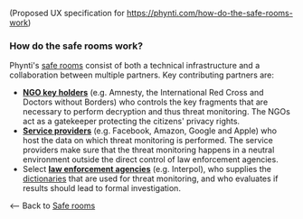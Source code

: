 (Proposed UX specification for https://phynti.com/how-do-the-safe-rooms-work)

### How do the safe rooms work?

Phynti's [safe rooms] consist of both a technical infrastructure and a collaboration between multiple partners. Key contributing partners are:

* **[NGO key holders][]** (e.g. Amnesty, the International Red Cross and Doctors without Borders) who controls the key fragments that are necessary to perform decryption and thus threat monitoring. The NGOs act as a gatekeeper protecting the citizens' privacy rights.
* **[Service providers][]** (e.g. Facebook, Amazon, Google and Apple) who host the data on which threat monitoring is performed. The service providers make sure that the threat monitoring happens in a neutral environment outside the direct control of law enforcement agencies. 
* Select **[law enforcement agencies][]** (e.g. Interpol), who supplies the [dictionaries][] that are used for threat monitoring, and who evaluates if results should lead to formal investigation.

<-- Back to [Safe rooms][]

[NGO key holders]: non-government-key-holders
[Service providers]: service-providers
[Law enforcement agencies]: law-enforcement-agencies
[Dictionaries]: what-is-a-safe-room-dictionary
[Safe rooms]: safe-rooms
